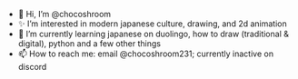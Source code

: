 - 👋 Hi, I’m @chocoshroom
- ✨ I’m interested in modern japanese culture, drawing, and 2d animation
- 🎨 I’m currently learning japanese on duolingo, how to draw (traditional & digital), python and a few other things
- 📫 How to reach me: email @chocoshroom231; currently inactive on discord

<!---
chocoshroom/chocoshroom is a ✨ special ✨ repository because its `README.md` (this file) appears on your GitHub profile.
You can click the Preview link to take a look at your changes.
--->
